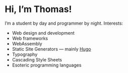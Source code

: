 # Hi, I’m Thomas!
I’m a student by day and programmer by night.
Interests:
- Web design and development
- Web frameworks
- WebAssembly
- Static Site Generators — mainly [Hugo](https://gohugo.io/)
- Typography
- Cascading Style Sheets
- Esoteric programming languages

<!-- haha not now
<img title="My Github Statistics" alt="Github Statistics" width="450px" src="https://github-readme-stats.vercel.app/api?username=thomasrettig&show_icons=true&include_all_commits=true&count_private=true&&hide=issues&theme=tokyonight&border_radius=6px"/>
 -->
